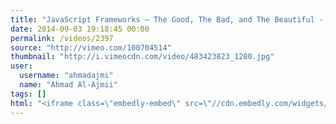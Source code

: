 ```yaml
---
title: "JavaScript Frameworks – The Good, The Bad, and The Beautiful - Discussion Panel at Front-Trends 2014"
date: 2014-09-03 19:18:45 00:00
permalink: /videos/2397
source: "http://vimeo.com/100704514"
thumbnail: "http://i.vimeocdn.com/video/483423823_1280.jpg"
user:
  username: "ahmadajmi"
  name: "Ahmad Al-Ajmii"
tags: []
html: "<iframe class=\"embedly-embed\" src=\"//cdn.embedly.com/widgets/media.html?src=http%3A%2F%2Fplayer.vimeo.com%2Fvideo%2F100704514&wmode=transparent&src_secure=1&url=http%3A%2F%2Fvimeo.com%2F100704514&image=http%3A%2F%2Fi.vimeocdn.com%2Fvideo%2F483423823_1280.jpg&key=daaebf4d9cdd46779200162d0ca86e20&type=text%2Fhtml&schema=vimeo\" width=\"1280\" height=\"720\" scrolling=\"no\" frameborder=\"0\" allowfullscreen></iframe>"
---
```


